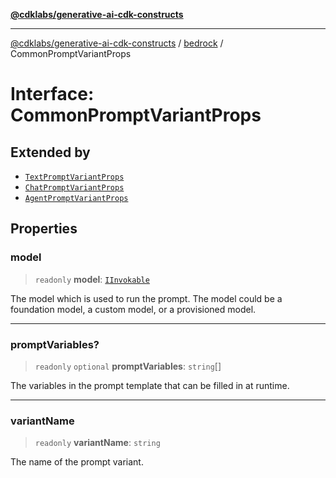 [**@cdklabs/generative-ai-cdk-constructs**](../../../README.md)

***

[@cdklabs/generative-ai-cdk-constructs](../../../README.md) / [bedrock](../README.md) / CommonPromptVariantProps

# Interface: CommonPromptVariantProps

## Extended by

- [`TextPromptVariantProps`](TextPromptVariantProps.md)
- [`ChatPromptVariantProps`](ChatPromptVariantProps.md)
- [`AgentPromptVariantProps`](AgentPromptVariantProps.md)

## Properties

### model

> `readonly` **model**: [`IInvokable`](IInvokable.md)

The model which is used to run the prompt. The model could be a foundation
model, a custom model, or a provisioned model.

***

### promptVariables?

> `readonly` `optional` **promptVariables**: `string`[]

The variables in the prompt template that can be filled in at runtime.

***

### variantName

> `readonly` **variantName**: `string`

The name of the prompt variant.
